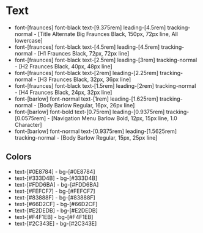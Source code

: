 # Text

- font-[fraunces] font-black text-[9.375rem] leading-[4.5rem] tracking-normal - [Title Alternate Big Fraunces Black, 150px, 72px line, All lowercase]
- font-[fraunces] font-black text-[4.5rem] leading-[4.5rem] tracking-normal - [H1 Fraunces Black, 72px, 72px line]
- font-[fraunces] font-black text-[2.5rem] leading-[3rem] tracking-normal - [H2 Fraunces Black, 40px, 48px line]
- font-[fraunces] font-black text-[2rem] leading-[2.25rem] tracking-normal - [H3 Fraunces Black, 32px, 36px line]
- font-[fraunces] font-black text-[1.5rem] leading-[2rem] tracking-normal - [H4 Fraunces Black, 24px, 32px line]
- font-[barlow] font-normal text-[1rem] leading-[1.625rem] tracking-normal - [Body Barlow Regular, 16px, 26px line]
- font-[barlow] font-bold text-[0.75rem] leading-[0.9375rem] tracking-[0.0575rem] - [Navigation Menu Barlow Bold, 12px, 15px line, 1.0 Character]
- font-[barlow] font-normal text-[0.9375rem] leading-[1.5625rem] tracking-normal - [Body Barlow Regular, 15px, 25px line]

## Colors

- text-[#0E8784] - bg-[#0E8784]
- text-[#333D4B] - bg-[#333D4B]
- text-[#FDD6BA] - bg-[#FDD6BA]
- text-[#FEFCF7] - bg-[#FEFCF7]
- text-[#83888F] - bg-[#83888F]
- text-[#66D2CF] - bg-[#66D2CF]
- text-[#E2DEDB] - bg-[#E2DEDB]
- text-[#F4F1EB] - bg-[#F4F1EB]
- text-[#2C343E] - bg-[#2C343E]
